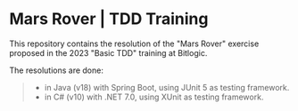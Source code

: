 # Mars Rover | TDD Training

This repository contains the resolution of the "Mars Rover" exercise proposed in the 2023 "Basic TDD" training at Bitlogic.

The resolutions are done:

> - in Java (v18) with Spring Boot, using JUnit 5 as testing framework.
> - in C# (v10) with .NET 7.0, using XUnit as testing framework.
